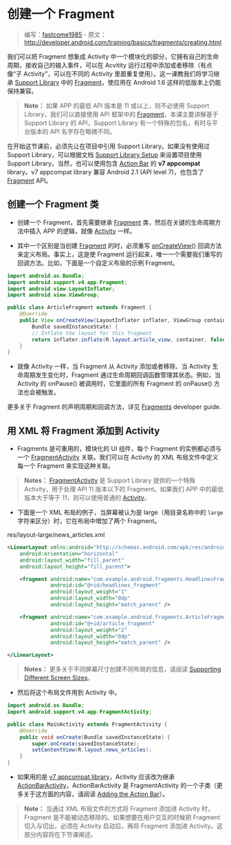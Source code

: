# 创建一个 Fragment

> 编写：[fastcome1985](https://github.com/fastcome1985) - 原文：<http://developer.android.com/training/basics/fragments/creating.html>

我们可以把 Fragment 想象成 Activity 中一个模块化的部分，它拥有自己的生命周期，接收自己的输入事件，可以在 Acvitity 运行过程中添加或者移除（有点像“子 Activity”，可以在不同的 Activity 里面重复使用）。这一课教我们将学习继承 [Support Library](http://developer.android.com/tools/support-library/index.html) 中的 [Fragment](http://developer.android.com/reference/android/support/v4/app/Fragment.html)，使应用在 Android 1.6 这样的低版本上仍能保持兼容。

> **Note：** 如果 APP 的最低 API 版本是 11 或以上，则不必使用 Support Library，我们可以直接使用 API 框架中的 [Fragment](http://developer.android.com/reference/android/app/Fragment.html)，本课主要讲解基于 Support Library 的 API，Support Library 有一个特殊的包名，有时与平台版本的 API 名字存在略微不同。

在开始这节课前，必须先让在项目中引用 Support Library。如果没有使用过 Support Library，可以根据文档 [Support Library Setup](http://developer.android.com/intl/zh-cn/tools/support-library/setup.html) 来设置项目使用 Support Library。当然，也可以使用包含 [Action Bar](http://developer.android.com/guide/topics/ui/actionbar.html) 的 **v7 appcompat** library。v7 appcompat library 兼容 Android 2.1 (API level 7)，也包含了 [Fragment](http://developer.android.com/reference/android/support/v4/app/Fragment.html) API。

## 创建一个 Fragment 类

* 创建一个 Fragment，首先需要继承 [Fragment](http://developer.android.com/reference/android/support/v4/app/Fragment.html) 类，然后在关键的生命周期方法中插入 APP 的逻辑，就像 [Activity](http://developer.android.com/reference/android/app/Activity.html) 一样。

* 其中一个区别是当创建 [Fragment](http://developer.android.com/reference/android/support/v4/app/Fragment.html) 的时，必须重写 <a href="http://developer.android.com/reference/android/support/v4/app/Fragment.html#onCreateView(android.view.LayoutInflater, android.view.ViewGroup, android.os.Bundle)">onCreateView()</a> 回调方法来定义布局。事实上，这是使 Fragment 运行起来，唯一一个需要我们重写的回调方法。比如，下面是一个自定义布局的示例 Fragment。

```java
import android.os.Bundle;
import android.support.v4.app.Fragment;
import android.view.LayoutInflater;
import android.view.ViewGroup;

public class ArticleFragment extends Fragment {
    @Override
    public View onCreateView(LayoutInflater inflater, ViewGroup container,
        Bundle savedInstanceState) {
        // Inflate the layout for this fragment
        return inflater.inflate(R.layout.article_view, container, false);
    }
}
```

* 就像 Activity 一样，当 Fragment 从 Activity 添加或者移除、当 Activity 生命周期发生变化时，Fragment 通过生命周期回调函数管理其状态。例如，当 Activity 的 onPause() 被调用时，它里面的所有 Fragment 的 onPause() 方法也会被触发。

更多关于 Fragment 的声明周期和回调方法，详见 [Fragments](http://developer.android.com/guide/components/fragments.html) developer guide.

## 用 XML 将 Fragment 添加到 Activity

* Fragments 是可重用的，模块化的 UI 组件，每个 Fragment 的实例都必须与一个 [FragmentActivity](http://developer.android.com/reference/android/support/v4/app/FragmentActivity.html) 关联。我们可以在 Activity 的 XML 布局文件中定义每一个 Fragment 来实现这种关联。

> **Notes：** [FragmentActivity](http://developer.android.com/reference/android/support/v4/app/FragmentActivity.html) 是 Support Library 提供的一个特殊 Activity，用于处理 API 11 版本以下的 Fragment。如果我们 APP 中的最低版本大于等于 11，则可以使用普通的 [Activity](http://developer.android.com/reference/android/app/Activity.html)。

* 下面是一个 XML 布局的例子，当屏幕被认为是 large（用目录名称中的 `large` 字符来区分）时，它在布局中增加了两个 Fragment。

res/layout-large/news_articles.xml

```xml
<LinearLayout xmlns:android="http://schemas.android.com/apk/res/android"
    android:orientation="horizontal"
    android:layout_width="fill_parent"
    android:layout_height="fill_parent">

    <fragment android:name="com.example.android.fragments.HeadlinesFragment"
              android:id="@+id/headlines_fragment"
              android:layout_weight="1"
              android:layout_width="0dp"
              android:layout_height="match_parent" />

    <fragment android:name="com.example.android.fragments.ArticleFragment"
              android:id="@+id/article_fragment"
              android:layout_weight="2"
              android:layout_width="0dp"
              android:layout_height="match_parent" />

</LinearLayout>
```

> **Notes：** 更多关于不同屏幕尺寸创建不同布局的信息，请阅读 [Supporting Different Screen Sizes](../../ui/multiscreen/screen-sizes.html)。

* 然后将这个布局文件用到 Activity 中。

```java
import android.os.Bundle;
import android.support.v4.app.FragmentActivity;

public class MainActivity extends FragmentActivity {
    @Override
    public void onCreate(Bundle savedInstanceState) {
        super.onCreate(savedInstanceState);
        setContentView(R.layout.news_articles);
    }
}
```

* 如果用的是 [v7 appcompat library](http://developer.android.com/intl/zh-cn/tools/support-library/features.html#v7-appcompat)，Activity 应该改为继承 [ActionBarActivity](http://developer.android.com/reference/android/support/v7/app/ActionBarActivity.html)，ActionBarActivity 是 FragmentActivity 的一个子类（更多关于这方面的内容，请阅读 [Adding the Action Bar](http://developer.android.com/training/basics/actionbar/index.html)）。

> **Note：** 当通过 XML 布局文件的方式将 Fragment 添加进 Activity 时，Fragment 是不能被动态移除的。如果想要在用户交互的时候把 Fragment 切入与切出，必须在 Activity 启动后，再将 Fragment 添加进 Activity。这部分内容将在下节课阐述。
